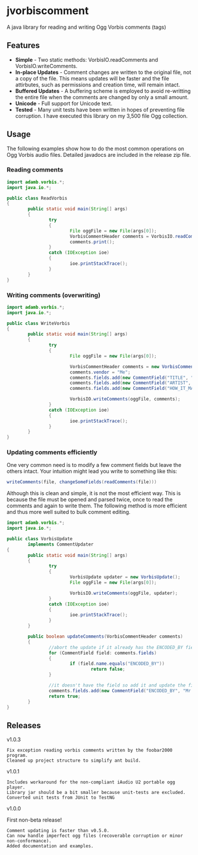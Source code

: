 # jvorbiscomment
A java library for reading and writing Ogg Vorbis comments (tags)

## Features

- **Simple** - Two static methods: VorbisIO.readComments and VorbisIO.writeComments. 
- **In-place Updates** - Comment changes are written to the original file, not a copy of the file. This means updates will be faster and the file attirbutes, such as permissions and creation time, will remain intact. 
- **Buffered Updates** - A buffering scheme is employed to avoid re-writting the entire file when the comments are changed by only a small amount. 
- **Unicode** - Full support for Unicode text. 
- **Tested** - Many unit tests have been written in hopes of preventing file corruption. I have executed this library on my 3,500 file Ogg collection.

## Usage

The following examples show how to do the most common operations on Ogg Vorbis audio files.  Detailed javadocs are included in the release zip file.

### Reading comments

```java
import adamb.vorbis.*;
import java.io.*;

public class ReadVorbis
{
        public static void main(String[] args)
        {
                try
                {
                        File oggFile = new File(args[0]);
                        VorbisCommentHeader comments = VorbisIO.readComments(oggFile);
                        comments.print();
                }
                catch (IOException ioe)
                {
                        ioe.printStackTrace();
                }
        }
} 
 ```

### Writing comments (overwriting)

```java
import adamb.vorbis.*;
import java.io.*;

public class WriteVorbis
{
        public static void main(String[] args)
        {
                try
                {
                        File oggFile = new File(args[0]);                       

                        VorbisCommentHeader comments = new VorbisCommentHeader();
                        comments.vendor = "Me";
                        comments.fields.add(new CommentField("TITLE", "Song sung blue"));
                        comments.fields.add(new CommentField("ARTIST", "Neil Diamond"));
                        comments.fields.add(new CommentField("HOW_IT_MAKES_YOU_FEEL", "Better than before"));

                        VorbisIO.writeComments(oggFile, comments);
                }
                catch (IOException ioe)
                {
                        ioe.printStackTrace();
                }
        }
} 
```

### Updating comments efficiently

One very common need is to modify a few comment fields but leave the others intact. Your intuition might lead you write to something like this:

```java
writeComments(file, changeSomeFields(readComments(file)))
```

Although this is clean and simple, it is not the most efficient way. This is because the file must be opened and parsed twice, once to read the comments and again to write them. The following method is more efficient and thus more well suited to bulk comment editing.

```java
import adamb.vorbis.*;
import java.io.*;

public class VorbisUpdate
        implements CommentUpdater
{
        public static void main(String[] args)
        {
                try
                {
                        VorbisUpdate updater = new VorbisUpdate();
                        File oggFile = new File(args[0]);

                        VorbisIO.writeComments(oggFile, updater);
                }
                catch (IOException ioe)
                {
                        ioe.printStackTrace();
                }
        }

        public boolean updateComments(VorbisCommentHeader comments)
        {
                //abort the update if it already has the ENCODED_BY field
                for (CommentField field: comments.fields)
                {
                        if (field.name.equals("ENCODED_BY"))
                                return false;
                }

                //it doesn't have the field so add it and update the file
                comments.fields.add(new CommentField("ENCODED_BY", "Mr. Ripper"));
                return true;
        }
}
```
 

## Releases
v1.0.3

    Fix exception reading vorbis comments written by the foobar2000 program.
    Cleaned up project structure to simplify ant build. 

v1.0.1

    Includes workaround for the non-compliant iAudio U2 portable ogg player.
    Library jar should be a bit smaller because unit-tests are excluded.
    Converted unit tests from JUnit to TestNG 

v1.0.0

First non-beta release!

    Comment updating is faster than v0.5.0.
    Can now handle imperfect ogg files (recoverable corruption or minor non-conformance).
    Added documentation and examples. 
